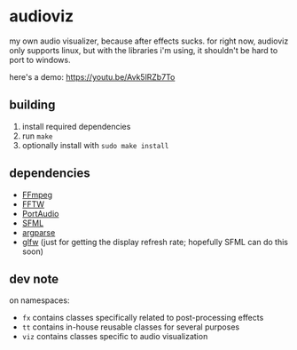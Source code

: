 # audioviz
my own audio visualizer, because after effects sucks.
for right now, audioviz only supports linux, but with the libraries i'm using, it shouldn't be hard to port to windows.

here's a demo: https://youtu.be/Avk5lRZb7To

## building
1. install required dependencies
2. run `make`
3. optionally install with `sudo make install`

## dependencies
- [FFmpeg](https://github.com/FFmpeg/FFmpeg)
- [FFTW](https://fftw.org)
- [PortAudio](https://github.com/PortAudio/portaudio)
- [SFML](https://github.com/SFML/SFML)
- [argparse](https://github.com/p-ranav/argparse)
- [glfw](https://github.com/glfw/glfw) (just for getting the display refresh rate; hopefully SFML can do this soon)

## dev note
on namespaces:
- `fx` contains classes specifically related to post-processing effects
- `tt` contains in-house reusable classes for several purposes
- `viz` contains classes specific to audio visualization
